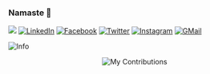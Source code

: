### Namaste :pray:

[![](https://img.shields.io/github/followers/DhiranshSaxena?style=social)](https://github.com/DhiranshSaxena)
[![LinkedIn](https://img.shields.io/badge/LinkedIn-connect-0e76a8.svg?logo=linkedin&logoColor=white)](https://www.linkedin.com/in/dhiransh-saxena/)
[![Facebook](https://img.shields.io/badge/Facebook-add-blue.svg?logo=facebook&logoColor=white)](https://www.facebook.com/dhiransh.saxena.98)
[![Twitter](https://img.shields.io/badge/Twitter-follow-00acee.svg?logo=twitter&logoColor=white)](https://twitter.com/DhiranshSaxena)
[![Instagram](https://img.shields.io/badge/Instagram-follow-purple.svg?logo=instagram&logoColor=white)](https://www.instagram.com/dhiranshsaxena/)
[![GMail](https://img.shields.io/badge/GMail-contact-D44638.svg?logo=gmail&logoColor=white)](mailto:dhiranshsaxena@gmail.com)

![Info](https://i.imgur.com/ocL6gnH.png)

<p align="center"><img src="https://github-readme-stats.vercel.app/api?username=DhiranshSaxena&show_icons=true&hide_border=false&count_private=true&theme=tokyonight&include_all_commits=true" alt="My Contributions"></p>
